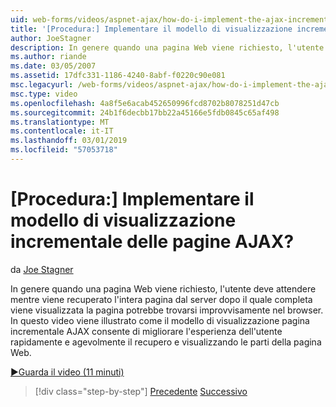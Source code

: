 ```yaml
---
uid: web-forms/videos/aspnet-ajax/how-do-i-implement-the-ajax-incremental-page-display-pattern
title: '[Procedura:] Implementare il modello di visualizzazione incrementale delle pagine AJAX? | Microsoft Docs'
author: JoeStagner
description: In genere quando una pagina Web viene richiesto, l'utente deve attendere mentre viene recuperato l'intera pagina dal server dopo il quale la pagina operazione completata viene visualizzato sudde...
ms.author: riande
ms.date: 03/05/2007
ms.assetid: 17dfc331-1186-4240-8abf-f0220c90e081
msc.legacyurl: /web-forms/videos/aspnet-ajax/how-do-i-implement-the-ajax-incremental-page-display-pattern
msc.type: video
ms.openlocfilehash: 4a8f5e6acab452650996fcd8702b8078251d47cb
ms.sourcegitcommit: 24b1f6decbb17bb22a45166e5fdb0845c65af498
ms.translationtype: MT
ms.contentlocale: it-IT
ms.lasthandoff: 03/01/2019
ms.locfileid: "57053718"
---
```

<a name="how-do-i-implement-the-ajax-incremental-page-display-pattern"></a>[Procedura:] Implementare il modello di visualizzazione incrementale delle pagine AJAX?
====================
da [Joe Stagner](https://github.com/JoeStagner)

In genere quando una pagina Web viene richiesto, l'utente deve attendere mentre viene recuperato l'intera pagina dal server dopo il quale completa viene visualizzata la pagina potrebbe trovarsi improvvisamente nel browser. In questo video viene illustrato come il modello di visualizzazione pagina incrementale AJAX consente di migliorare l'esperienza dell'utente rapidamente e agevolmente il recupero e visualizzando le parti della pagina Web.

[&#9654;Guarda il video (11 minuti)](https://channel9.msdn.com/Blogs/ASP-NET-Site-Videos/how-do-i-implement-the-ajax-incremental-page-display-pattern)

> [!div class="step-by-step"]
> [Precedente](how-do-i-implement-the-ajax-paging-pattern.md)
> [Successivo](how-do-i-implement-the-incremental-page-display-pattern-using-http-get-and-post.md)
